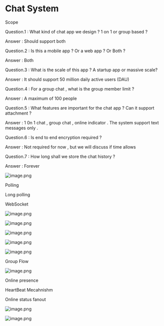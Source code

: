 # Chat System

Scope 

Question.1 : What kind of chat app we design ? 1 on 1 or group based ?

Answer : Should support both 

Question.2 : Is this a mobile app ? Or a web app ? Or Both ?

Answer : Both 

Question.3 : What is the scale of this app ? A startup app or massive scale?

Answer : It should support 50 million daily active users (DAU)

Question.4 : For a group chat , what is the group member limit ?

Answer : A maximum of 100 people 

Question.5 : What features are important for the chat app ? Can it support attachment ?

Answer : 1 0n 1 chat , group chat , online indicator . The system support text messages only .

Question.6 : Is end to end encryption required ?

Answer : Not required for now , but we will discuss if time allows 

Question.7 : How long shall we store the chat history ?

Answer : Forever



![image.png](https://eraser.imgix.net/workspaces/NwFEUm2eujDdBk7B6Z1X/pqzq4S07fqcma47xGOPbSlv9Jtt1/cEUxJl5BHKLkJUpUVcTkB.png?ixlib=js-3.7.0 "image.png")

Polling

Long polling

WebSocket

![image.png](https://eraser.imgix.net/workspaces/NwFEUm2eujDdBk7B6Z1X/pqzq4S07fqcma47xGOPbSlv9Jtt1/WrMw-3khcOPrsiA8txn7q.png?ixlib=js-3.7.0 "image.png")

![image.png](https://eraser.imgix.net/workspaces/NwFEUm2eujDdBk7B6Z1X/pqzq4S07fqcma47xGOPbSlv9Jtt1/jnyMAgrn6gDf1siMczYn0.png?ixlib=js-3.7.0 "image.png")



![image.png](https://eraser.imgix.net/workspaces/NwFEUm2eujDdBk7B6Z1X/pqzq4S07fqcma47xGOPbSlv9Jtt1/oIZkCdyktnljs1l7wtLWc.png?ixlib=js-3.7.0 "image.png")

![image.png](https://eraser.imgix.net/workspaces/NwFEUm2eujDdBk7B6Z1X/pqzq4S07fqcma47xGOPbSlv9Jtt1/SwGcV2-Muv1Zs89X5t_P8.png?ixlib=js-3.7.0 "image.png")



![image.png](https://eraser.imgix.net/workspaces/NwFEUm2eujDdBk7B6Z1X/pqzq4S07fqcma47xGOPbSlv9Jtt1/i4_bvGEwiQHNliGgZicFb.png?ixlib=js-3.7.0 "image.png")

Group Flow

![image.png](https://eraser.imgix.net/workspaces/NwFEUm2eujDdBk7B6Z1X/pqzq4S07fqcma47xGOPbSlv9Jtt1/u7bc5Fgx0mOkrJ9IbRncm.png?ixlib=js-3.7.0 "image.png")

Online presence 

HeartBeat Mecahnishm 

Online status fanout 

![image.png](https://eraser.imgix.net/workspaces/NwFEUm2eujDdBk7B6Z1X/pqzq4S07fqcma47xGOPbSlv9Jtt1/v2-ZdR2r-bV_1sXHw35F5.png?ixlib=js-3.7.0 "image.png")

![image.png](https://eraser.imgix.net/workspaces/NwFEUm2eujDdBk7B6Z1X/pqzq4S07fqcma47xGOPbSlv9Jtt1/cKWBPEvd2ZKBRwjWlWNtn.png?ixlib=js-3.7.0 "image.png")





